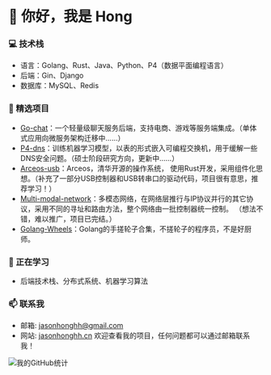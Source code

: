 # 👋 你好，我是 Hong

### 💻 技术栈
- 语言：Golang、Rust、Java、Python、P4（数据平面编程语言）
- 后端：Gin、Django
- 数据库：MySQL、Redis

### 🌟 精选项目
- [Go-chat](https://github.com/Jasonhonghh/go-chat)：一个轻量级聊天服务后端，支持电商、游戏等服务端集成。（单体式应用向微服务架构迁移中......）
- [P4-dns](https://github.com/Jasonhonghh/p4dns)：训练机器学习模型，以表的形式嵌入可编程交换机，用于缓解一些DNS安全问题。（硕士阶段研究方向，更新中......）
- [Arceos-usb](https://github.com/arceos-usb/arceos_experiment/tree/usb-camera-base/crates/driver_usb/src/usb/universal_drivers/cdc_drivers)：Arceos，清华开源的操作系统，
  使用Rust开发，采用组件化思想。（补充了一部分USB控制器和USB转串口的驱动代码，项目很有意思，推荐学习！）
- [Multi-modal-network](https://github.com/multi-modal-network)：多模态网络，在网络层推行与IP协议并行的其它协议，采用不同的寻址和路由方法，整个网络由一批控制器统一控制。
  （想法不错，难以推广，项目已完结。）
- [Golang-Wheels](https://github.com/Jasonhonghh/Golang-Wheels)：Golang的手搓轮子合集，不搓轮子的程序员，不是好厨师。

### 🌱 正在学习
- 后端技术栈、分布式系统、机器学习算法

  
### 📫 联系我
- 邮箱: jasonhonghh@gmail.com
- 网站: [jasonhonghh.cn](https://jasonhonghh.cn/)
欢迎查看我的项目，任何问题都可以通过邮箱联系我！


![我的GitHub统计](https://github-readme-stats.vercel.app/api?username=jasonhonghh&show_icons=true)
